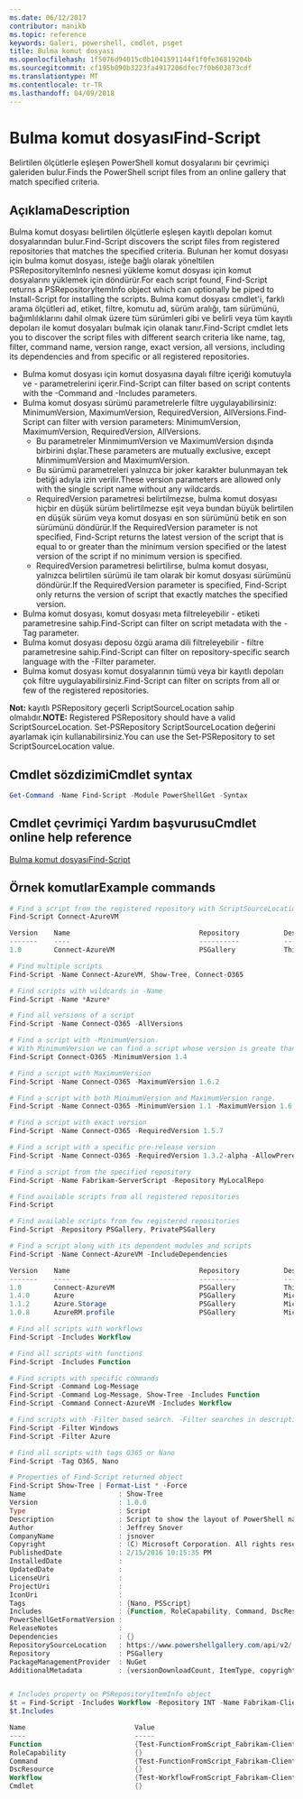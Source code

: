 ```yaml
---
ms.date: 06/12/2017
contributor: manikb
ms.topic: reference
keywords: Galeri, powershell, cmdlet, psget
title: Bulma komut dosyası
ms.openlocfilehash: 1f5076d94015c0b1041591144f1f0fe36819204b
ms.sourcegitcommit: cf195b090b3223fa4917206dfec7f0b603873cdf
ms.translationtype: MT
ms.contentlocale: tr-TR
ms.lasthandoff: 04/09/2018
---
```

# <a name="find-script"></a><span data-ttu-id="05dc0-103">Bulma komut dosyası</span><span class="sxs-lookup"><span data-stu-id="05dc0-103">Find-Script</span></span>

<span data-ttu-id="05dc0-104">Belirtilen ölçütlerle eşleşen PowerShell komut dosyalarını bir çevrimiçi galeriden bulur.</span><span class="sxs-lookup"><span data-stu-id="05dc0-104">Finds the PowerShell script files from an online gallery that match specified criteria.</span></span>

## <a name="description"></a><span data-ttu-id="05dc0-105">Açıklama</span><span class="sxs-lookup"><span data-stu-id="05dc0-105">Description</span></span>

<span data-ttu-id="05dc0-106">Bulma komut dosyası belirtilen ölçütlerle eşleşen kayıtlı depoları komut dosyalarından bulur.</span><span class="sxs-lookup"><span data-stu-id="05dc0-106">Find-Script discovers the script files from registered repositories that matches the specified criteria.</span></span>
<span data-ttu-id="05dc0-107">Bulunan her komut dosyası için bulma komut dosyası, isteğe bağlı olarak yöneltilen PSRepositoryItemInfo nesnesi yükleme komut dosyası için komut dosyalarını yüklemek için döndürür.</span><span class="sxs-lookup"><span data-stu-id="05dc0-107">For each script found, Find-Script returns a PSRepositoryItemInfo object which can optionally be piped to Install-Script for installing the scripts.</span></span>
<span data-ttu-id="05dc0-108">Bulma komut dosyası cmdlet'i, farklı arama ölçütleri ad, etiket, filtre, komutu ad, sürüm aralığı, tam sürümünü, bağımlılıklarını dahil olmak üzere tüm sürümleri gibi ve belirli veya tüm kayıtlı depoları ile komut dosyaları bulmak için olanak tanır.</span><span class="sxs-lookup"><span data-stu-id="05dc0-108">Find-Script cmdlet lets you to discover the script files with different search criteria like name, tag, filter, command name, version range, exact version, all versions, including its dependencies and from specific or all registered repositories.</span></span>

- <span data-ttu-id="05dc0-109">Bulma komut dosyası için komut dosyasına dayalı filtre içeriği komutuyla ve - parametrelerini içerir.</span><span class="sxs-lookup"><span data-stu-id="05dc0-109">Find-Script can filter based on script contents with the -Command and -Includes parameters.</span></span>
- <span data-ttu-id="05dc0-110">Bulma komut dosyası sürümü parametrelerle filtre uygulayabilirsiniz: MinimumVersion, MaximumVersion, RequiredVersion, AllVersions.</span><span class="sxs-lookup"><span data-stu-id="05dc0-110">Find-Script can filter with version parameters: MinimumVersion, MaximumVersion, RequiredVersion, AllVersions.</span></span>
  - <span data-ttu-id="05dc0-111">Bu parametreler MinmimumVersion ve MaximumVersion dışında birbirini dışlar.</span><span class="sxs-lookup"><span data-stu-id="05dc0-111">These parameters are mutually exclusive, except MinmimumVersion and MaximumVersion.</span></span>
  - <span data-ttu-id="05dc0-112">Bu sürümü parametreleri yalnızca bir joker karakter bulunmayan tek betiği adıyla izin verilir.</span><span class="sxs-lookup"><span data-stu-id="05dc0-112">These version parameters are allowed only with the single script name without any wildcards.</span></span>
  - <span data-ttu-id="05dc0-113">RequiredVersion parametresi belirtilmezse, bulma komut dosyası hiçbir en düşük sürüm belirtilmezse eşit veya bundan büyük belirtilen en düşük sürüm veya komut dosyası en son sürümünü betik en son sürümünü döndürür.</span><span class="sxs-lookup"><span data-stu-id="05dc0-113">If the RequiredVersion parameter is not specified, Find-Script returns the latest version of the script that is equal to or greater than the minimum version specified or the latest version of the script if no minimum version is specified.</span></span>
  - <span data-ttu-id="05dc0-114">RequiredVersion parametresi belirtilirse, bulma komut dosyası, yalnızca belirtilen sürümü ile tam olarak bir komut dosyası sürümünü döndürür.</span><span class="sxs-lookup"><span data-stu-id="05dc0-114">If the RequiredVersion parameter is specified, Find-Script only returns the version of script that exactly matches the specified version.</span></span>
- <span data-ttu-id="05dc0-115">Bulma komut dosyası, komut dosyası meta filtreleyebilir - etiketi parametresine sahip.</span><span class="sxs-lookup"><span data-stu-id="05dc0-115">Find-Script can filter on script metadata with the -Tag parameter.</span></span>
- <span data-ttu-id="05dc0-116">Bulma komut dosyası deposu özgü arama dili filtreleyebilir - filtre parametresine sahip.</span><span class="sxs-lookup"><span data-stu-id="05dc0-116">Find-Script can filter on repository-specific search language with the -Filter parameter.</span></span>
- <span data-ttu-id="05dc0-117">Bulma komut dosyası komut dosyalarının tümü veya bir kayıtlı depoları çok filtre uygulayabilirsiniz.</span><span class="sxs-lookup"><span data-stu-id="05dc0-117">Find-Script can filter on scripts from all or few of the registered repositories.</span></span>

<span data-ttu-id="05dc0-118">**Not:** kayıtlı PSRepository geçerli ScriptSourceLocation sahip olmalıdır.</span><span class="sxs-lookup"><span data-stu-id="05dc0-118">**NOTE:** Registered PSRepository should have a valid ScriptSourceLocation.</span></span> <span data-ttu-id="05dc0-119">Set-PSRepository ScriptSourceLocation değerini ayarlamak için kullanabilirsiniz.</span><span class="sxs-lookup"><span data-stu-id="05dc0-119">You can use the Set-PSRepository to set ScriptSourceLocation value.</span></span>

## <a name="cmdlet-syntax"></a><span data-ttu-id="05dc0-120">Cmdlet sözdizimi</span><span class="sxs-lookup"><span data-stu-id="05dc0-120">Cmdlet syntax</span></span>

```powershell
Get-Command -Name Find-Script -Module PowerShellGet -Syntax
```

## <a name="cmdlet-online-help-reference"></a><span data-ttu-id="05dc0-121">Cmdlet çevrimiçi Yardım başvurusu</span><span class="sxs-lookup"><span data-stu-id="05dc0-121">Cmdlet online help reference</span></span>

[<span data-ttu-id="05dc0-122">Bulma komut dosyası</span><span class="sxs-lookup"><span data-stu-id="05dc0-122">Find-Script</span></span>](http://go.microsoft.com/fwlink/?LinkId=619785)

## <a name="example-commands"></a><span data-ttu-id="05dc0-123">Örnek komutlar</span><span class="sxs-lookup"><span data-stu-id="05dc0-123">Example commands</span></span>

```powershell
# Find a script from the registered repository with ScriptSourceLocation
Find-Script Connect-AzureVM

Version    Name                                Repository           Description
-------    ----                                ----------           -----------
1.0        Connect-AzureVM                     PSGallery            This runbook sets up a connection to an Azure vi...

# Find multiple scripts
Find-Script -Name Connect-AzureVM, Show-Tree, Connect-O365

# Find scripts with wildcards in -Name
Find-Script -Name *Azure*

# Find all versions of a script
Find-Script -Name Connect-O365 -AllVersions

# Find a script with -MinimumVersion.
# With MinimumVersion we can find a script whose version is greate than or equal to the specified MinimumVersion value.
Find-Script Connect-O365 -MinimumVersion 1.4

# Find a script with MaximumVersion
Find-Script -Name Connect-O365 -MaximumVersion 1.6.2

# Find a script with both MinimumVersion and MaximumVersion range.
Find-Script -Name Connect-O365 -MinimumVersion 1.1 -MaximumVersion 1.6.2

# Find a script with exact version
Find-Script -Name Connect-O365 -RequiredVersion 1.5.7

# Find a script with a specific pre-release version
Find-Script -Name Connect-O365 -RequiredVersion 1.3.2-alpha -AllowPrerelease

# Find a script from the specified repository
Find-Script -Name Fabrikam-ServerScript -Repository MyLocalRepo

# Find available scripts from all registered repositories
Find-Script

# Find available scripts from few registered repositories
Find-Script -Repository PSGallery, PrivatePSGallery

# Find a script along with its dependent modules and scripts
Find-Script -Name Connect-AzureVM -IncludeDependencies

Version    Name                                Repository           Description
-------    ----                                ----------           -----------
1.0        Connect-AzureVM                     PSGallery            This runbook sets up a connection to an Azure vi...
1.4.0      Azure                               PSGallery            Microsoft Azure PowerShell - Service Management
1.1.2      Azure.Storage                       PSGallery            Microsoft Azure PowerShell - Storage service cmd...
1.0.8      AzureRM.profile                     PSGallery            Microsoft Azure PowerShell - Profile credential ...

# Find all scripts with workflows
Find-Script -Includes Workflow

# Find all scripts with functions
Find-Script -Includes Function

# Find scripts with specific commands
Find-Script -Command Log-Message
Find-Script -Command Log-Message, Show-Tree -Includes Function
Find-Script -Command Connect-AzureVM -Includes Workflow

# Find scripts with -Filter based search. -Filter searches in description and names
Find-Script -Filter Windows
Find-Script -Filter Azure

# Find all scripts with tags O365 or Nano
Find-Script -Tag O365, Nano

# Properties of Find-Script returned object
Find-Script Show-Tree | Format-List * -Force
Name                       : Show-Tree
Version                    : 1.0.0
Type                       : Script
Description                : Script to show the layout of PowerShell namespaces (Trees) using ASCII
Author                     : Jeffrey Snover
CompanyName                : jsnover
Copyright                  : (C) Microsoft Corporation. All rights reserved.
PublishedDate              : 2/15/2016 10:15:35 PM
InstalledDate              :
UpdatedDate                :
LicenseUri                 :
ProjectUri                 :
IconUri                    :
Tags                       : {Nano, PSScript}
Includes                   : {Function, RoleCapability, Command, DscResource...}
PowerShellGetFormatVersion :
ReleaseNotes               :
Dependencies               : {}
RepositorySourceLocation   : https://www.powershellgallery.com/api/v2/
Repository                 : PSGallery
PackageManagementProvider  : NuGet
AdditionalMetadata         : {versionDownloadCount, ItemType, copyright, PackageManagementProvider...}


# Includes property on PSRepositoryItemInfo object
$t = Find-Script -Includes Workflow -Repository INT -Name Fabrikam-ClientScript
$t.Includes

Name                           Value
----                           -----
Function                       {Test-FunctionFromScript_Fabrikam-ClientScript}
RoleCapability                 {}
Command                        {Test-FunctionFromScript_Fabrikam-ClientScript, Test-WorkflowFromScript_Fabrikam-Clie...
DscResource                    {}
Workflow                       {Test-WorkflowFromScript_Fabrikam-ClientScript}
Cmdlet                         {}


```